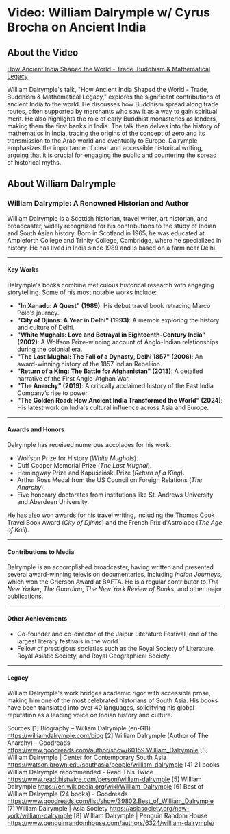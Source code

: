 # Video: William Dalrymple w/ Cyrus Brocha on Ancient India
## About the Video
[How Ancient India Shaped the World - Trade, Buddhism & Mathematical Legacy](https://www.youtube.com/watch?v=_oEj1VwAJxY)

William Dalrymple's talk, "How Ancient India Shaped the World - Trade, Buddhism & Mathematical Legacy," explores the significant contributions of ancient India to the world. He discusses how Buddhism spread along trade routes, often supported by merchants who saw it as a way to gain spiritual merit. He also highlights the role of early Buddhist monasteries as lenders, making them the first banks in India. The talk then delves into the history of mathematics in India, tracing the origins of the concept of zero and its transmission to the Arab world and eventually to Europe. Dalrymple emphasizes the importance of clear and accessible historical writing, arguing that it is crucial for engaging the public and countering the spread of historical myths.

## About William Dalrymple

### William Dalrymple: A Renowned Historian and Author

William Dalrymple is a Scottish historian, travel writer, art historian, and broadcaster, widely recognized for his contributions to the study of Indian and South Asian history. Born in Scotland in 1965, he was educated at Ampleforth College and Trinity College, Cambridge, where he specialized in history. He has lived in India since 1989 and is based on a farm near Delhi.

---

#### **Key Works**
Dalrymple's books combine meticulous historical research with engaging storytelling. Some of his most notable works include:

- **"In Xanadu: A Quest" (1989)**: His debut travel book retracing Marco Polo's journey.
- **"City of Djinns: A Year in Delhi" (1993)**: A memoir exploring the history and culture of Delhi.
- **"White Mughals: Love and Betrayal in Eighteenth-Century India" (2002)**: A Wolfson Prize-winning account of Anglo-Indian relationships during the colonial era.
- **"The Last Mughal: The Fall of a Dynasty, Delhi 1857" (2006)**: An award-winning history of the 1857 Indian Rebellion.
- **"Return of a King: The Battle for Afghanistan" (2013)**: A detailed narrative of the First Anglo-Afghan War.
- **"The Anarchy" (2019)**: A critically acclaimed history of the East India Company’s rise to power.
- **"The Golden Road: How Ancient India Transformed the World" (2024)**: His latest work on India's cultural influence across Asia and Europe.

---

#### **Awards and Honors**
Dalrymple has received numerous accolades for his work:
- Wolfson Prize for History (*White Mughals*).
- Duff Cooper Memorial Prize (*The Last Mughal*).
- Hemingway Prize and Kapuściński Prize (*Return of a King*).
- Arthur Ross Medal from the US Council on Foreign Relations (*The Anarchy*).
- Five honorary doctorates from institutions like St. Andrews University and Aberdeen University.

He has also won awards for his travel writing, including the Thomas Cook Travel Book Award (*City of Djinns*) and the French Prix d'Astrolabe (*The Age of Kali*).

---

#### **Contributions to Media**
Dalrymple is an accomplished broadcaster, having written and presented several award-winning television documentaries, including *Indian Journeys*, which won the Grierson Award at BAFTA. He is a regular contributor to *The New Yorker*, *The Guardian*, *The New York Review of Books*, and other major publications.

---

#### **Other Achievements**
- Co-founder and co-director of the Jaipur Literature Festival, one of the largest literary festivals in the world.
- Fellow of prestigious societies such as the Royal Society of Literature, Royal Asiatic Society, and Royal Geographical Society.

---

#### **Legacy**
William Dalrymple's work bridges academic rigor with accessible prose, making him one of the most celebrated historians of South Asia. His books have been translated into over 40 languages, solidifying his global reputation as a leading voice on Indian history and culture.

Sources
[1] Biography – William Dalrymple (en-GB) https://williamdalrymple.com/biog
[2] William Dalrymple (Author of The Anarchy) - Goodreads https://www.goodreads.com/author/show/60159.William_Dalrymple
[3] William Dalrymple | Center for Contemporary South Asia https://watson.brown.edu/southasia/people/william-dalrymple
[4] 21 books William Dalrymple recommended - Read This Twice https://www.readthistwice.com/person/william-dalrymple
[5] William Dalrymple https://en.wikipedia.org/wiki/William_Dalrymple
[6] Best of William Dalrymple (24 books) - Goodreads https://www.goodreads.com/list/show/39802.Best_of_William_Dalrymple
[7] William Dalrymple | Asia Society https://asiasociety.org/new-york/william-dalrymple
[8] William Dalrymple | Penguin Random House https://www.penguinrandomhouse.com/authors/6324/william-dalrymple/


